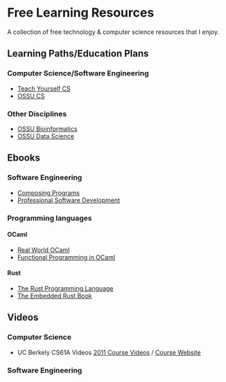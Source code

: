 # Free Learning Resources
A collection of free technology &amp; computer science resources that I enjoy.

## Learning Paths/Education Plans

### Computer Science/Software Engineering
- [Teach Yourself CS](https://teachyourselfcs.com/)
- [OSSU CS](https://github.com/ossu/computer-science)

### Other Disciplines
- [OSSU Bioinformatics](https://github.com/ossu/bioinformatics)
- [OSSU Data Science](https://github.com/ossu/data-science)

## Ebooks

### Software Engineering
- [Composing Programs](http://composingprograms.com/)
- [Professional Software Development](https://mixmastamyk.bitbucket.io/pro_soft_dev/index.html)

### Programming languages

#### OCaml
- [Real World OCaml](https://dev.realworldocaml.org/toc.html)
- [Functional Programming in OCaml](https://www.cs.cornell.edu/courses/cs3110/2019sp/textbook/)

#### Rust
- [The Rust Programming Language](https://doc.rust-lang.org/book/)
- [The Embedded Rust Book](https://docs.rust-embedded.org/book/)

## Videos

### Computer Science
- UC Berkely CS61A Videos [2011 Course Videos](https://archive.org/details/ucberkeley-webcast-PL3E89002AA9B9879E?sort=titleSorter) / [Course Website](https://cs61a.org/)

### Software Engineering
